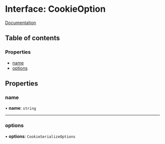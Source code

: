 # Interface: CookieOption

[Documentation](https://next-auth.js.org/configuration/options#cookies)

## Table of contents

### Properties

- [name](CookieOption.md#name)
- [options](CookieOption.md#options)

## Properties

### name

• **name**: `string`

___

### options

• **options**: `CookieSerializeOptions`
